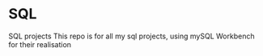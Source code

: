 # SQL
SQL projects
This repo is for all my sql projects, using mySQL Workbench for their realisation
